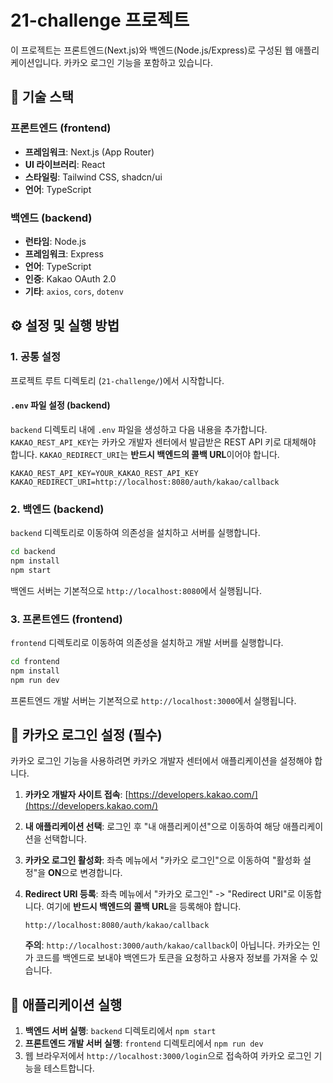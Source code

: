 # 21-challenge 프로젝트

이 프로젝트는 프론트엔드(Next.js)와 백엔드(Node.js/Express)로 구성된 웹 애플리케이션입니다. 카카오 로그인 기능을 포함하고 있습니다.

## 🚀 기술 스택

### 프론트엔드 (frontend)
- **프레임워크**: Next.js (App Router)
- **UI 라이브러리**: React
- **스타일링**: Tailwind CSS, shadcn/ui
- **언어**: TypeScript

### 백엔드 (backend)
- **런타임**: Node.js
- **프레임워크**: Express
- **언어**: TypeScript
- **인증**: Kakao OAuth 2.0
- **기타**: `axios`, `cors`, `dotenv`

## ⚙️ 설정 및 실행 방법

### 1. 공통 설정

프로젝트 루트 디렉토리 (`21-challenge/`)에서 시작합니다.

#### `.env` 파일 설정 (backend)

`backend` 디렉토리 내에 `.env` 파일을 생성하고 다음 내용을 추가합니다.
`KAKAO_REST_API_KEY`는 카카오 개발자 센터에서 발급받은 REST API 키로 대체해야 합니다.
`KAKAO_REDIRECT_URI`는 **반드시 백엔드의 콜백 URL**이어야 합니다.

```dotenv
KAKAO_REST_API_KEY=YOUR_KAKAO_REST_API_KEY
KAKAO_REDIRECT_URI=http://localhost:8080/auth/kakao/callback
```

### 2. 백엔드 (backend)

`backend` 디렉토리로 이동하여 의존성을 설치하고 서버를 실행합니다.

```bash
cd backend
npm install
npm start
```
백엔드 서버는 기본적으로 `http://localhost:8080`에서 실행됩니다.

### 3. 프론트엔드 (frontend)

`frontend` 디렉토리로 이동하여 의존성을 설치하고 개발 서버를 실행합니다.

```bash
cd frontend
npm install
npm run dev
```
프론트엔드 개발 서버는 기본적으로 `http://localhost:3000`에서 실행됩니다.

## 🔑 카카오 로그인 설정 (필수)

카카오 로그인 기능을 사용하려면 카카오 개발자 센터에서 애플리케이션을 설정해야 합니다.

1.  **카카오 개발자 사이트 접속**: [https://developers.kakao.com/](https://developers.kakao.com/)
2.  **내 애플리케이션 선택**: 로그인 후 "내 애플리케이션"으로 이동하여 해당 애플리케이션을 선택합니다.
3.  **카카오 로그인 활성화**: 좌측 메뉴에서 "카카오 로그인"으로 이동하여 "활성화 설정"을 **ON**으로 변경합니다.
4.  **Redirect URI 등록**: 좌측 메뉴에서 "카카오 로그인" -> "Redirect URI"로 이동합니다.
    여기에 **반드시 백엔드의 콜백 URL**을 등록해야 합니다.

    ```
    http://localhost:8080/auth/kakao/callback
    ```
    **주의**: `http://localhost:3000/auth/kakao/callback`이 아닙니다. 카카오는 인가 코드를 백엔드로 보내야 백엔드가 토큰을 요청하고 사용자 정보를 가져올 수 있습니다.

## 🚀 애플리케이션 실행

1.  **백엔드 서버 실행**: `backend` 디렉토리에서 `npm start`
2.  **프론트엔드 개발 서버 실행**: `frontend` 디렉토리에서 `npm run dev`
3.  웹 브라우저에서 `http://localhost:3000/login`으로 접속하여 카카오 로그인 기능을 테스트합니다.
